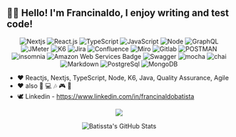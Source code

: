 ## 👨‍💻 Hello! I'm Francinaldo, I enjoy writing and test code!

<div align=center>

![Nextjs](https://img.shields.io/badge/Nextjs-000000?style=for-the-badge&logo=Nextdotjs)
![React.js](https://img.shields.io/badge/React-black?style=for-the-badge&logo=React&logoColor=blue)
![TypeScript](https://img.shields.io/badge/TypeScript-black?style=for-the-badge&logo=TypeScript&logoColor=blue)
![JavaScript](https://img.shields.io/badge/JavaScript-black?style=for-the-badge&logo=JavaScript&logoColor=yellow)
![Node](https://img.shields.io/badge/Node-000000?style=for-the-badge&logo=node.js)
![GraphQL](https://img.shields.io/badge/GraphQL-000000?style=for-the-badge&logo=GraphQL)
![JMeter](https://img.shields.io/badge/JMeter-000000?style=for-the-badge&logo=apacheJMeter)
![K6](https://img.shields.io/badge/K6-000000?style=for-the-badge&logo=K6)
![Jira](https://img.shields.io/badge/Jira-black?style=for-the-badge&logo=jira&logoColor=blue)
![Confluence](https://img.shields.io/badge/Confluence-black?style=for-the-badge&logo=Confluence&logoColor=blue)
![Miro](https://img.shields.io/badge/Miro-black?style=for-the-badge&logo=Miro&logoColor=yellow)
![Gitlab](https://img.shields.io/badge/Gitlab-000000?style=for-the-badge&logo=gitlab)
![POSTMAN](https://img.shields.io/badge/POSTMAN-000000?style=for-the-badge&logo=postman)
![insomnia](https://img.shields.io/badge/insomnia-000000?style=for-the-badge&logo=insomnia)
![Amazon Web Services Badge](https://img.shields.io/badge/Amazon%20Web%20Services-000000?logo=amazonwebservices&logoColor=fff&style=for-the-badge)
![Swagger](https://img.shields.io/badge/Swagger-000000?style=for-the-badge&logo=swagger)
![mocha](https://img.shields.io/badge/mocha-black?style=for-the-badge&logo=mocha)
![chai](https://img.shields.io/badge/chai-black?style=for-the-badge&logo=chai)
![Markdown](https://img.shields.io/badge/Markdown-000000?style=for-the-badge&logo=markdown)
![PostgreSql](https://img.shields.io/badge/PostgreSql-000000?style=for-the-badge&logo=postgresql)
![MongoDB](https://img.shields.io/badge/Mongodb-000000?style=for-the-badge&logo=mongodb)

</div>

- ❤ Reactjs, Nextjs, TypeScript, Node, K6, Java, Quality Assurance, Agile
- ❤ also 🏃‍ 💻 🎶 🎮 🥋
- 🕊 Linkedin - https://www.linkedin.com/in/francinaldobatista

<div align=center>
  


![](https://github-readme-stats-ten-gilt.vercel.app/api?username=batissta&show_icons=true&theme=tokyonight)

<img src="https://github-readme-stats.vercel.app/api/top-langs/?username=Batissta&theme=radical&show_icons=true&hide_border=true&layout=compact" alt="Batissta's GitHub Stats" />

</div>
<!--
**Batissta/Batissta** is a ✨ _special_ ✨ repository because its `README.md` (this file) appears on your GitHub profile.

Here are some ideas to get you started:

- 🔭 I’m currently working on ...
- 🌱 I’m currently learning ...
- 👯 I’m looking to collaborate on ...
- 🤔 I’m looking for help with ...
- 💬 Ask me about ...
- 📫 How to reach me: ...
- 😄 Pronouns: ...
- ⚡ Fun fact: ...
-->
